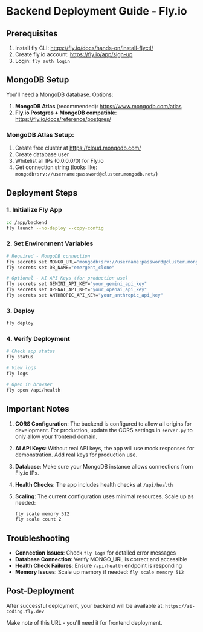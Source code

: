 # Backend Deployment Guide - Fly.io

## Prerequisites
1. Install fly CLI: https://fly.io/docs/hands-on/install-flyctl/
2. Create fly.io account: https://fly.io/app/sign-up
3. Login: `fly auth login`

## MongoDB Setup
You'll need a MongoDB database. Options:
1. **MongoDB Atlas** (recommended): https://www.mongodb.com/atlas
2. **Fly.io Postgres + MongoDB compatible**: https://fly.io/docs/reference/postgres/

### MongoDB Atlas Setup:
1. Create free cluster at https://cloud.mongodb.com/
2. Create database user
3. Whitelist all IPs (0.0.0.0/0) for Fly.io
4. Get connection string (looks like: `mongodb+srv://username:password@cluster.mongodb.net/`)

## Deployment Steps

### 1. Initialize Fly App
```bash
cd /app/backend
fly launch --no-deploy --copy-config
```

### 2. Set Environment Variables
```bash
# Required - MongoDB connection
fly secrets set MONGO_URL="mongodb+srv://username:password@cluster.mongodb.net/"
fly secrets set DB_NAME="emergent_clone"

# Optional - AI API Keys (for production use)
fly secrets set GEMINI_API_KEY="your_gemini_api_key"
fly secrets set OPENAI_API_KEY="your_openai_api_key"
fly secrets set ANTHROPIC_API_KEY="your_anthropic_api_key"
```

### 3. Deploy
```bash
fly deploy
```

### 4. Verify Deployment
```bash
# Check app status
fly status

# View logs
fly logs

# Open in browser
fly open /api/health
```

## Important Notes

1. **CORS Configuration**: The backend is configured to allow all origins for development. For production, update the CORS settings in `server.py` to only allow your frontend domain.

2. **AI API Keys**: Without real API keys, the app will use mock responses for demonstration. Add real keys for production use.

3. **Database**: Make sure your MongoDB instance allows connections from Fly.io IPs.

4. **Health Checks**: The app includes health checks at `/api/health`

5. **Scaling**: The current configuration uses minimal resources. Scale up as needed:
   ```bash
   fly scale memory 512
   fly scale count 2
   ```

## Troubleshooting

- **Connection Issues**: Check `fly logs` for detailed error messages
- **Database Connection**: Verify MONGO_URL is correct and accessible
- **Health Check Failures**: Ensure `/api/health` endpoint is responding
- **Memory Issues**: Scale up memory if needed: `fly scale memory 512`

## Post-Deployment
After successful deployment, your backend will be available at:
`https://ai-coding.fly.dev`

Make note of this URL - you'll need it for frontend deployment.